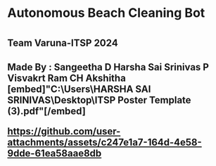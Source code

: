 <h1>Autonomous Beach Cleaning Bot <h1>
<h2>Team Varuna-ITSP 2024<h2>
Made By :
Sangeetha D 
Harsha Sai Srinivas P
Visvakrt Ram 
CH Akshitha
[embed]"C:\Users\HARSHA SAI SRINIVAS\Desktop\ITSP Poster Template (3).pdf"[/embed]


https://github.com/user-attachments/assets/c247e1a7-164d-4e58-9dde-61ea58aae8db

